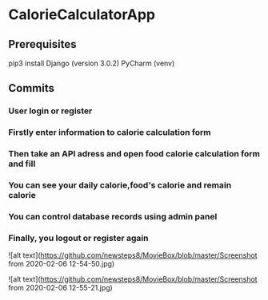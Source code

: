 # CalorieCalculatorApp

## Prerequisites

pip3 install Django (version 3.0.2)
PyCharm (venv)


## Commits
### User login or register
### Firstly enter information to calorie calculation form
### Then take an API adress and open food calorie calculation form and fill
### You can see your daily calorie,food's calorie and remain calorie
### You can control database records using admin panel
### Finally, you logout or register again

![alt text](https://github.com/newsteps8/MovieBox/blob/master/Screenshot from 2020-02-06 12-54-50.jpg)

![alt text](https://github.com/newsteps8/MovieBox/blob/master/Screenshot from 2020-02-06 12-55-21.jpg)

